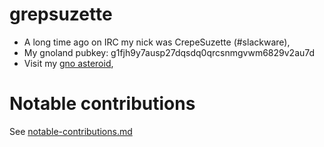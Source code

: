 # grepsuzette

* A long time ago on IRC my nick was CrepeSuzette (#slackware),
* My gnoland pubkey: g1fjh9y7ausp27dqsdq0qrcsnmgvwm6829v2au7d
* Visit my [gno asteroid](https://greps.gnAsteroid.com),

# Notable contributions

See [notable-contributions.md](notable-contributions.md)